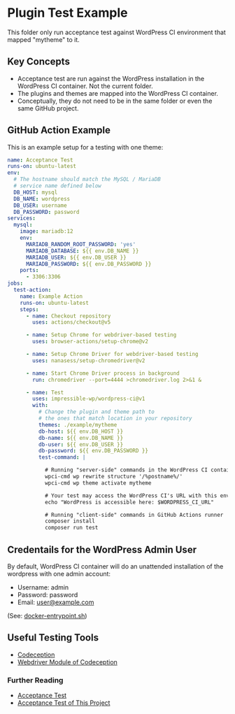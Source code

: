 # Plugin Test Example

This folder only run acceptance test against WordPress CI environment that mapped "mytheme"
to it.

## Key Concepts

- Acceptance test are run against the WordPress installation in the WordPress CI container.
  Not the current folder.
- The plugins and themes are mapped into the WordPress CI container.
- Conceptually, they do not need to be in the same folder or even the same GitHub project.

## GitHub Action Example

This is an example setup for a testing with one theme:

```yml
name: Acceptance Test
runs-on: ubuntu-latest
env:
  # The hostname should match the MySQL / MariaDB
  # service name defined below
  DB_HOST: mysql
  DB_NAME: wordpress
  DB_USER: username
  DB_PASSWORD: password
services:
  mysql:
    image: mariadb:12
    env:
      MARIADB_RANDOM_ROOT_PASSWORD: 'yes'
      MARIADB_DATABASE: ${{ env.DB_NAME }}
      MARIADB_USER: ${{ env.DB_USER }}
      MARIADB_PASSWORD: ${{ env.DB_PASSWORD }}
    ports:
      - 3306:3306
jobs:
  test-action:
    name: Example Action
    runs-on: ubuntu-latest
    steps:
      - name: Checkout repository
        uses: actions/checkout@v5

      - name: Setup Chrome for webdriver-based testing
        uses: browser-actions/setup-chrome@v2

      - name: Setup Chrome Driver for webdriver-based testing
        uses: nanasess/setup-chromedriver@v2

      - name: Start Chrome Driver process in background
        run: chromedriver --port=4444 >chromedriver.log 2>&1 &

      - name: Test
        uses: impressible-wp/wordpress-ci@v1
        with:
          # Change the plugin and theme path to
          # the ones that match location in your repository
          themes: ./example/mytheme
          db-host: ${{ env.DB_HOST }}
          db-name: ${{ env.DB_NAME }}
          db-user: ${{ env.DB_USER }}
          db-password: ${{ env.DB_PASSWORD }}
          test-command: |

            # Running "server-side" commands in the WordPress CI container
            wpci-cmd wp rewrite structure '/%postname%/'
            wpci-cmd wp theme activate mytheme

            # Your test may access the WordPress CI's URL with this environment variable
            echo "WordPress is accessible here: $WORDPRESS_CI_URL"

            # Running "client-side" commands in GitHub Actions runner
            composer install
            composer run test
```

## Credentails for the WordPress Admin User

By default, WordPress CI container will do an unattended installation of the wordpress with
one admin account:

- Username: admin
- Password: password
- Email: user@example.com

(See: [docker-entrypoint.sh](../../docker/docker-entrypoint.sh))

## Useful Testing Tools

- [Codeception](https://codeception.com/)
- [Webdriver Module of Codeception](https://codeception.com/docs/modules/WebDriver)

### Further Reading

- [Acceptance Test](https://codeception.com/docs/AcceptanceTests)
- [Acceptance Test of This Project](../../.github/workflows/acceptance.yml)
